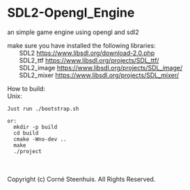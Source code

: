 # SDL2-Opengl_Engine
an simple game engine using opengl and sdl2

make sure you have installed the following libraries: <br>
&nbsp;&nbsp;&nbsp;&nbsp;&nbsp;&nbsp;&nbsp;SDL2        https://www.libsdl.org/download-2.0.php <br>
&nbsp;&nbsp;&nbsp;&nbsp;&nbsp;&nbsp;&nbsp;SDL2_ttf    https://www.libsdl.org/projects/SDL_ttf/ <br>
&nbsp;&nbsp;&nbsp;&nbsp;&nbsp;&nbsp;&nbsp;SDL2_image  https://www.libsdl.org/projects/SDL_image/ <br>
&nbsp;&nbsp;&nbsp;&nbsp;&nbsp;&nbsp;&nbsp;SDL2_mixer  https://www.libsdl.org/projects/SDL_mixer/ <br>

How to build:<br>
Unix: <br>


    Just run ./bootstrap.sh

    or:
      mkdir -p build
      cd build
      cmake -Wno-dev ..
      make
      ./project
<br><br>
Copyright (c) Corné Steenhuis. All Rights Reserved.
